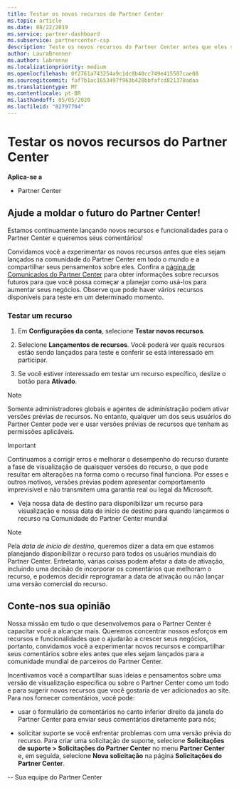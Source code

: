 ```yaml
---
title: Testar os novos recursos do Partner Center
ms.topic: article
ms.date: 08/22/2019
ms.service: partner-dashboard
ms.subservice: partnercenter-csp
description: Teste os novos recursos do Partner Center antes que eles sejam lançados e conte-nos sua opinião. Ajude a moldar o futuro do Partner Center!
author: LauraBrenner
ms.author: labrenne
ms.localizationpriority: medium
ms.openlocfilehash: 0f2761a743254a9c1dc8b40cc749e415587cae08
ms.sourcegitcommit: faf7b1ac1653497f963b428bbfafcd821378adaa
ms.translationtype: MT
ms.contentlocale: pt-BR
ms.lasthandoff: 05/05/2020
ms.locfileid: "82797704"
---
```

# <a name="test-drive-new-partner-center-features"></a>Testar os novos recursos do Partner Center

**Aplica-se a**

- Partner Center

## <a name="help-shape-the-future-of-partner-center"></a>Ajude a moldar o futuro do Partner Center!

Estamos continuamente lançando novos recursos e funcionalidades para o Partner Center e queremos seus comentários! 

Convidamos você a experimentar os novos recursos antes que eles sejam lançados na comunidade do Partner Center em todo o mundo e a compartilhar seus pensamentos sobre eles. Confira a [página de Comunicados do Partner Center](https://partnercenter.microsoft.com/pcv/announcements) para obter informações sobre recursos futuros para que você possa começar a planejar como usá-los para aumentar seus negócios. Observe que pode haver vários recursos disponíveis para teste em um determinado momento.

### <a name="test-drive-a-feature"></a>Testar um recurso

1. Em **Configurações da conta**, selecione **Testar novos recursos**.

2. Selecione **Lançamentos de recursos**. Você poderá ver quais recursos estão sendo lançados para teste e conferir se está interessado em participar.

3. Se você estiver interessado em testar um recurso específico, deslize o botão para **Ativado**. 

> [!NOTE]  
>  Somente administradores globais e agentes de administração podem ativar versões prévias de recursos. No entanto, qualquer um dos seus usuários do Partner Center pode ver e usar versões prévias de recursos que tenham as permissões aplicáveis.

> [!IMPORTANT]  
> Continuamos a corrigir erros e melhorar o desempenho do recurso durante a fase de visualização de quaisquer versões do recurso, o que pode resultar em alterações na forma como o recurso final funciona. Por esses e outros motivos, versões prévias podem apresentar comportamento imprevisível e não transmitem uma garantia real ou legal da Microsoft.

- Veja nossa data de destino para disponibilizar um recurso para visualização e nossa data de início de destino para quando lançarmos o recurso na Comunidade do Partner Center mundial

> [!NOTE]  
>  Pela *data de início de destino*, queremos dizer a data em que estamos planejando disponibilizar o recurso para todos os usuários mundiais do Partner Center. Entretanto, várias coisas podem afetar a data de ativação, incluindo uma decisão de incorporar os comentários que melhoram o recurso, e podemos decidir reprogramar a data de ativação ou não lançar uma versão comercial do recurso.  


 
## <a name="tell-us-what-you-think"></a>Conte-nos sua opinião

Nossa missão em tudo o que desenvolvemos para o Partner Center é capacitar você a alcançar mais. Queremos concentrar nossos esforços em recursos e funcionalidades que o ajudarão a crescer seus negócios, portanto, convidamos você a experimentar novos recursos e compartilhar seus comentários sobre eles antes que eles sejam lançados para a comunidade mundial de parceiros do Partner Center. 

Incentivamos você a compartilhar suas ideias e pensamentos sobre uma versão de visualização específica ou sobre o Partner Center como um todo e para sugerir novos recursos que você gostaria de ver adicionados ao site. Para nos fornecer comentários, você pode:  

-   usar o formulário de comentários no canto inferior direito da janela do Partner Center para enviar seus comentários diretamente para nós; 

-   solicitar suporte se você enfrentar problemas com uma versão prévia do recurso. Para criar uma solicitação de suporte, selecione **Solicitações de suporte > Solicitações do Partner Center** no menu **Partner Center** e, em seguida, selecione **Nova solicitação** na página **Solicitações do Partner Center**.



-- Sua equipe do Partner Center

